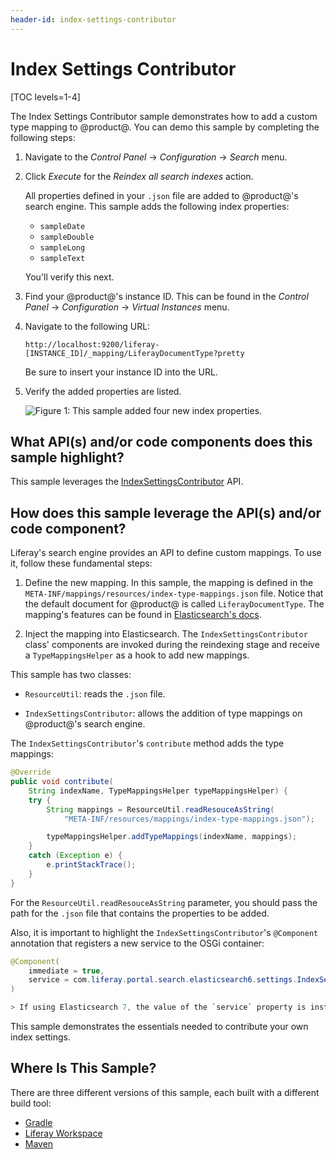 ```yaml
---
header-id: index-settings-contributor
---
```


# Index Settings Contributor

[TOC levels=1-4]

The Index Settings Contributor sample demonstrates how to add a custom type
mapping to @product@. You can demo this sample by completing the following
steps:

1.  Navigate to the *Control Panel* &rarr; *Configuration* &rarr; *Search* menu.

2.  Click *Execute* for the *Reindex all search indexes* action.

    All properties defined in your `.json` file are added to @product@'s search
    engine. This sample adds the following index properties:

    - `sampleDate`
    - `sampleDouble`
    - `sampleLong`
    - `sampleText`

    You'll verify this next.

3.  Find your @product@'s instance ID. This can be found in the *Control Panel*
    &rarr; *Configuration* &rarr; *Virtual Instances* menu.

4.  Navigate to the following URL:

        http://localhost:9200/liferay-[INSTANCE_ID]/_mapping/LiferayDocumentType?pretty

    Be sure to insert your instance ID into the URL.

5.  Verify the added properties are listed.

    ![Figure 1: This sample added four new index properties.](../../../images/index-settings-contributor.png)

## What API(s) and/or code components does this sample highlight?

This sample leverages the
[IndexSettingsContributor](@app-ref@/foundation/latest/javadocs/com/liferay/portal/search/elasticsearch/settings/IndexSettingsContributor.html)
API.

## How does this sample leverage the API(s) and/or code component?

Liferay's search engine provides an API to define custom mappings. To use it,
follow these fundamental steps:

1.  Define the new mapping. In this sample, the mapping is defined in the
    `META-INF/mappings/resources/index-type-mappings.json` file. Notice that the
    default document for @product@ is called `LiferayDocumentType`. The
    mapping's features can be found in
    [Elasticsearch's docs](https://www.elastic.co/guide/en/elasticsearch/reference/current/mapping.html).

2.  Inject the mapping into Elasticsearch. The `IndexSettingsContributor` class'
    components are invoked during the reindexing stage and receive a
    `TypeMappingsHelper` as a hook to add new mappings.

This sample has two classes:

- `ResourceUtil`: reads the `.json` file.

- `IndexSettingsContributor`: allows the addition of type mappings on
  @product@'s search engine.

The `IndexSettingsContributor`'s `contribute` method adds the type mappings:

```java
@Override
public void contribute(
    String indexName, TypeMappingsHelper typeMappingsHelper) {
    try {
        String mappings = ResourceUtil.readResouceAsString(
            "META-INF/resources/mappings/index-type-mappings.json");

        typeMappingsHelper.addTypeMappings(indexName, mappings);
    }
    catch (Exception e) {
        e.printStackTrace();
    }
}
```

For the `ResourceUtil.readResouceAsString` parameter, you should pass the path
for the `.json` file that contains the properties to be added.

Also, it is important to highlight the `IndexSettingsContributor`'s `@Component`
annotation that registers a new service to the OSGi container:

```java
@Component(
    immediate = true,
    service = com.liferay.portal.search.elasticsearch6.settings.IndexSettingsContributor.class
)

> If using Elasticsearch 7, the value of the `service` property is instead `com.liferay.portal.search.elasticsearch7.settings.IndexSettingsContributor.class`.
```

This sample demonstrates the essentials needed to contribute your own index
settings.

## Where Is This Sample?

There are three different versions of this sample, each built with a different
build tool:

- [Gradle](https://github.com/liferay/liferay-blade-samples/blob/7.2/gradle/extensions/index-settings-contributor)
- [Liferay Workspace](https://github.com/liferay/liferay-blade-samples/blob/7.2/liferay-workspace/extensions/index-settings-contributor)
- [Maven](https://github.com/liferay/liferay-blade-samples/blob/7.2/maven/extensions/index-settings-contributor)

